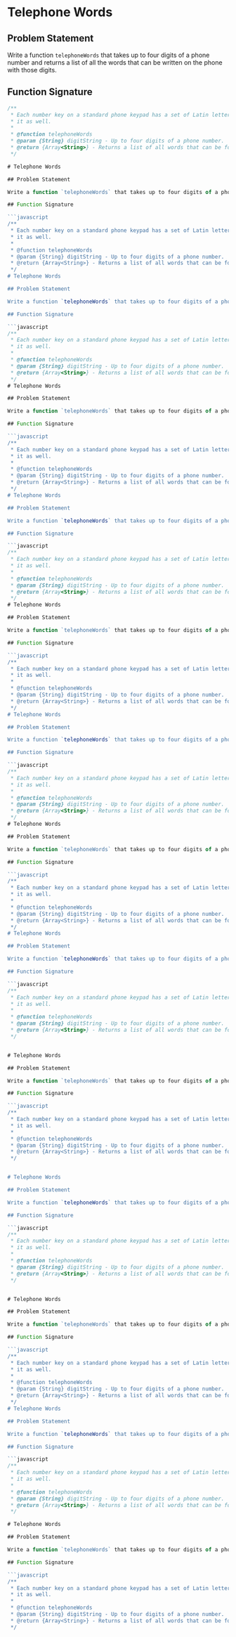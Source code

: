 # Telephone Words

## Problem Statement

Write a function `telephoneWords` that takes up to four digits of a phone number and returns a list of all the words that can be written on the phone with those digits.

## Function Signature

```javascript
/**
 * Each number key on a standard phone keypad has a set of Latin letters written on
 * it as well.
 *
 * @function telephoneWords
 * @param {String} digitString - Up to four digits of a phone number.
 * @return {Array<String>} - Returns a list of all words that can be formed with those digits.
 */

# Telephone Words

## Problem Statement

Write a function `telephoneWords` that takes up to four digits of a phone number and returns a list of all the words that can be written on the phone with those digits.

## Function Signature

```javascript
/**
 * Each number key on a standard phone keypad has a set of Latin letters written on
 * it as well.
 *
 * @function telephoneWords
 * @param {String} digitString - Up to four digits of a phone number.
 * @return {Array<String>} - Returns a list of all words that can be formed with those digits.
 */
# Telephone Words

## Problem Statement

Write a function `telephoneWords` that takes up to four digits of a phone number and returns a list of all the words that can be written on the phone with those digits.

## Function Signature

```javascript
/**
 * Each number key on a standard phone keypad has a set of Latin letters written on
 * it as well.
 *
 * @function telephoneWords
 * @param {String} digitString - Up to four digits of a phone number.
 * @return {Array<String>} - Returns a list of all words that can be formed with those digits.
 */
# Telephone Words

## Problem Statement

Write a function `telephoneWords` that takes up to four digits of a phone number and returns a list of all the words that can be written on the phone with those digits.

## Function Signature

```javascript
/**
 * Each number key on a standard phone keypad has a set of Latin letters written on
 * it as well.
 *
 * @function telephoneWords
 * @param {String} digitString - Up to four digits of a phone number.
 * @return {Array<String>} - Returns a list of all words that can be formed with those digits.
 */
# Telephone Words

## Problem Statement

Write a function `telephoneWords` that takes up to four digits of a phone number and returns a list of all the words that can be written on the phone with those digits.

## Function Signature

```javascript
/**
 * Each number key on a standard phone keypad has a set of Latin letters written on
 * it as well.
 *
 * @function telephoneWords
 * @param {String} digitString - Up to four digits of a phone number.
 * @return {Array<String>} - Returns a list of all words that can be formed with those digits.
 */
# Telephone Words

## Problem Statement

Write a function `telephoneWords` that takes up to four digits of a phone number and returns a list of all the words that can be written on the phone with those digits.

## Function Signature

```javascript
/**
 * Each number key on a standard phone keypad has a set of Latin letters written on
 * it as well.
 *
 * @function telephoneWords
 * @param {String} digitString - Up to four digits of a phone number.
 * @return {Array<String>} - Returns a list of all words that can be formed with those digits.
 */
# Telephone Words

## Problem Statement

Write a function `telephoneWords` that takes up to four digits of a phone number and returns a list of all the words that can be written on the phone with those digits.

## Function Signature

```javascript
/**
 * Each number key on a standard phone keypad has a set of Latin letters written on
 * it as well.
 *
 * @function telephoneWords
 * @param {String} digitString - Up to four digits of a phone number.
 * @return {Array<String>} - Returns a list of all words that can be formed with those digits.
 */
# Telephone Words

## Problem Statement

Write a function `telephoneWords` that takes up to four digits of a phone number and returns a list of all the words that can be written on the phone with those digits.

## Function Signature

```javascript
/**
 * Each number key on a standard phone keypad has a set of Latin letters written on
 * it as well.
 *
 * @function telephoneWords
 * @param {String} digitString - Up to four digits of a phone number.
 * @return {Array<String>} - Returns a list of all words that can be formed with those digits.
 */
# Telephone Words

## Problem Statement

Write a function `telephoneWords` that takes up to four digits of a phone number and returns a list of all the words that can be written on the phone with those digits.

## Function Signature

```javascript
/**
 * Each number key on a standard phone keypad has a set of Latin letters written on
 * it as well.
 *
 * @function telephoneWords
 * @param {String} digitString - Up to four digits of a phone number.
 * @return {Array<String>} - Returns a list of all words that can be formed with those digits.
 */


# Telephone Words

## Problem Statement

Write a function `telephoneWords` that takes up to four digits of a phone number and returns a list of all the words that can be written on the phone with those digits.

## Function Signature

```javascript
/**
 * Each number key on a standard phone keypad has a set of Latin letters written on
 * it as well.
 *
 * @function telephoneWords
 * @param {String} digitString - Up to four digits of a phone number.
 * @return {Array<String>} - Returns a list of all words that can be formed with those digits.
 */


# Telephone Words

## Problem Statement

Write a function `telephoneWords` that takes up to four digits of a phone number and returns a list of all the words that can be written on the phone with those digits.

## Function Signature

```javascript
/**
 * Each number key on a standard phone keypad has a set of Latin letters written on
 * it as well.
 *
 * @function telephoneWords
 * @param {String} digitString - Up to four digits of a phone number.
 * @return {Array<String>} - Returns a list of all words that can be formed with those digits.
 */


# Telephone Words

## Problem Statement

Write a function `telephoneWords` that takes up to four digits of a phone number and returns a list of all the words that can be written on the phone with those digits.

## Function Signature

```javascript
/**
 * Each number key on a standard phone keypad has a set of Latin letters written on
 * it as well.
 *
 * @function telephoneWords
 * @param {String} digitString - Up to four digits of a phone number.
 * @return {Array<String>} - Returns a list of all words that can be formed with those digits.
 */
# Telephone Words

## Problem Statement

Write a function `telephoneWords` that takes up to four digits of a phone number and returns a list of all the words that can be written on the phone with those digits.

## Function Signature

```javascript
/**
 * Each number key on a standard phone keypad has a set of Latin letters written on
 * it as well.
 *
 * @function telephoneWords
 * @param {String} digitString - Up to four digits of a phone number.
 * @return {Array<String>} - Returns a list of all words that can be formed with those digits.
 */

# Telephone Words

## Problem Statement

Write a function `telephoneWords` that takes up to four digits of a phone number and returns a list of all the words that can be written on the phone with those digits.

## Function Signature

```javascript
/**
 * Each number key on a standard phone keypad has a set of Latin letters written on
 * it as well.
 *
 * @function telephoneWords
 * @param {String} digitString - Up to four digits of a phone number.
 * @return {Array<String>} - Returns a list of all words that can be formed with those digits.
 */
